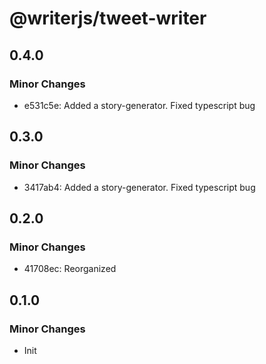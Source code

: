 # @writerjs/tweet-writer

## 0.4.0

### Minor Changes

- e531c5e: Added a story-generator. Fixed typescript bug

## 0.3.0

### Minor Changes

- 3417ab4: Added a story-generator. Fixed typescript bug

## 0.2.0

### Minor Changes

- 41708ec: Reorganized

## 0.1.0

### Minor Changes

- Init
